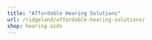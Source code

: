 ```yaml
---
title: "Affordable Hearing Solutions"
url: /ridgeland/affordable-hearing-solutions/
shop: hearing aids
---
```

